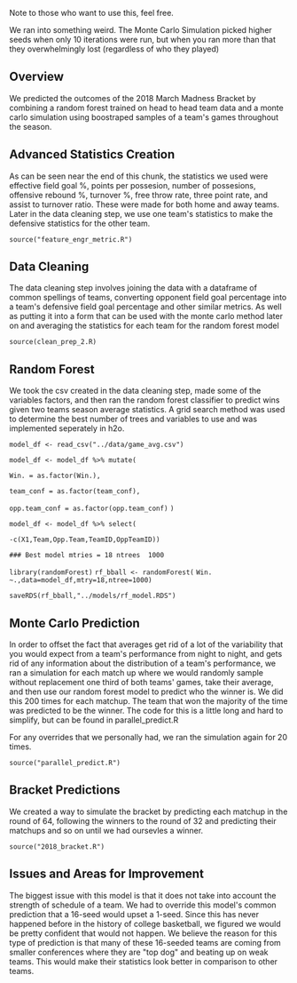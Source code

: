 Note to those who want to use this, feel free. 

We ran into something weird. The Monte Carlo Simulation picked higher seeds when only 10 iterations were run, but when you ran more than that they overwhelmingly lost (regardless of who they played)

## Overview

We predicted the outcomes of the 2018 March Madness Bracket by combining a random forest trained on head to head team data and a monte carlo simulation using boostraped samples of a team's games throughout the season.

## Advanced Statistics Creation

As can be seen near the end of this chunk, the statistics we used were effective field goal %, points per possesion, number of possesions, offensive rebound %, turnover %, free throw rate, three point rate, and assist to turnover ratio. These were made for both home and away teams. Later in the data cleaning step, we use one team's statistics to make the defensive statistics for the other team.

```
source("feature_engr_metric.R")
```

## Data Cleaning

The data cleaning step involves joining the data with a dataframe of common spellings of teams, converting opponent field goal percentage into a team's defensive field goal percentage and other similar metrics. As well as putting it into a form that can be used with the monte carlo method later on and averaging the statistics for each team for the random forest model

```
source(clean_prep_2.R)
```

## Random Forest

We took the csv created in the data cleaning step, made some of the variables factors, and then ran the random forest classifier to predict wins given two teams season average statistics. A grid search method was used to determine the best number of trees and variables to use and was implemented seperately in h2o. 

`
model_df <- read_csv("../data/game_avg.csv")
`

`model_df <- model_df %>% mutate(`

`Win. = as.factor(Win.),`
  
`team_conf = as.factor(team_conf),`
  
`opp.team_conf = as.factor(opp.team_conf)`
`)`

`model_df <- model_df %>% select(`

`-c(X1,Team,Opp.Team,TeamID,OppTeamID))`

`### Best model mtries = 18 ntrees  1000`

`library(randomForest)`
`rf_bball <- randomForest(`
`Win. ~.,data=model_df,mtry=18,ntree=1000)` 

`saveRDS(rf_bball,"../models/rf_model.RDS")`


## Monte Carlo Prediction

In order to offset the fact that averages get rid of a lot of the variability that you would expect from a team's performance from night to night, and gets rid of any information about the distribution of a team's performance, we ran a simulation for each match up where we would randomly sample without replacement one third of both teams' games, take their average, and then use our random forest model to predict who the winner is. We did this 200 times for each matchup. The team that won the majority of the time was predicted to be the winner. The code for this is a little long and hard to simplify, but can be found in parallel_predict.R

For any overrides that we personally had, we ran the simulation again for 20 times. 

```
source("parallel_predict.R")
```

## Bracket Predictions

We created a way to simulate the bracket by predicting each matchup in the round of 64, following the winners to the round of 32 and predicting their matchups and so on until we had oursevles a winner.

```
source("2018_bracket.R")
```

## Issues and Areas for Improvement

The biggest issue with this model is that it does not take into account the strength of schedule of a team. We had to override this model's common prediction that a 16-seed would upset a 1-seed. Since this has never happened before in the history of college basketball, we figured we would be pretty confident that would not happen. We believe the reason for this type of prediction is that many of these 16-seeded teams are coming from smaller conferences where they are "top dog" and beating up on weak teams. This would make their statistics look better in comparison to other teams. 